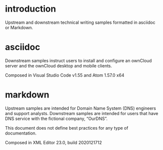 # introduction
Upstream and downstream technical writing samples formatted in asciidoc or Markdown.

# asciidoc
Downstream samples instruct users to install and configure an ownCloud server and the ownCloud desktop and mobile clients.

Composed in Visual Studio Code v1.55 and Atom 1.57.0 x64

# markdown
Upstream samples are intended for Domain Name System (DNS) engineers and support analysts. Downstream samples are intended for users that have DNS service with the fictional company, “OurDNS”.

This document does not define best practices for any type of documentation.

Composed in <oXygen/> XML Editor 23.0, build 2020121712
